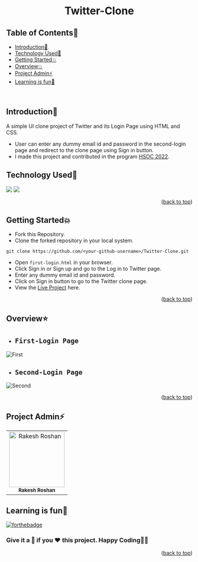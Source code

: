 # <p align="center">Twitter-Clone</p>

<!-- --------------------------------------------------------------------------------------------------------------------------------------------------------- -->

<div id="top"></div>

<h2>Table of Contents🧾</h2>

- [Introduction📌](#introduction)
- [Technology Used🚀](#technology-used)
- [Getting Started💥](#getting-started)
- [Overview💥](#overview)
- [Project Admin⚡](#project-admin)
- [Learning is fun🧡](#learning-is-fun)
<br>

<!-- --------------------------------------------------------------------------------------------------------------------------------------------------------- -->

<h2>Introduction📌</h2>

A simple UI clone project of Twitter and its Login Page using HTML and CSS.
- User can enter any dummy email id and password in the second-login page and redirect to the clone page using Sign in button.
- I made this project and contributed in the program [HSOC 2022](https://soc.hackclubrait.co/).

<!-- --------------------------------------------------------------------------------------------------------------------------------------------------------- -->

<h2>Technology Used🚀</h2>

<p>
  <a href="https://www.w3schools.com/html/"> <img src="https://img.icons8.com/color/70/000000/html-5--v1.png"/></a>
  <a href="https://www.w3schools.com/css/"> <img src="https://img.icons8.com/color/70/000000/css3.png"/></a>
</p>
<p align="right">(<a href="#top">back to top</a>)</p>

<!-- --------------------------------------------------------------------------------------------------------------------------------------------------------- -->

<h2>Getting Started💥</h2>

- Fork this Repository.
- Clone the forked repository in your local system.
```
git clone https://github.com/<your-github-username>/Twitter-Clone.git
```
- Open `first-login.html` in your browser.
- Click Sign in or Sign up and go to the Log in to Twitter page.
- Enter any dummy email id and password.
- Click on Sign in button to go to the Twitter clone page.
- View the [Live Project](https://rakesh9100.github.io/Twitter-Clone/) here.
<p align="right">(<a href="#top">back to top</a>)</p>

<!-- --------------------------------------------------------------------------------------------------------------------------------------------------------- -->

<h2>Overview⭐</h2>

- ## `First-Login Page`
![First](https://user-images.githubusercontent.com/73993775/189761715-cf617330-94b6-46c6-bc7e-40abf3512150.png)
- ## `Second-Login Page`
![Second](https://user-images.githubusercontent.com/73993775/189761742-ed24a55f-1bf1-4754-8e21-20c6fbd8c50e.png)
<p align="right">(<a href="#top">back to top</a>)</p>

<!-- --------------------------------------------------------------------------------------------------------------------------------------------------------- -->

<h2>Project Admin⚡</h2>

<table>
<tr>
<td align="center">
<a href="https://github.com/Rakesh9100/"><img src="https://avatars.githubusercontent.com/u/73993775?v=4" height="150px" width="150px" alt="Rakesh Roshan"></a><br><sub><b>Rakesh Roshan</b></sub>
</td>
</tr>
</table>

<!-- --------------------------------------------------------------------------------------------------------------------------------------------------------- -->

<h2>Learning is fun🧡</h2>

[![forthebadge](https://forthebadge.com/images/badges/built-with-love.svg)](https://forthebadge.com)
<h3>Give it a 🌟 if you ❤ this project. Happy Coding👨‍💻</h3>
<p align="right">(<a href="#top">back to top</a>)</p>
